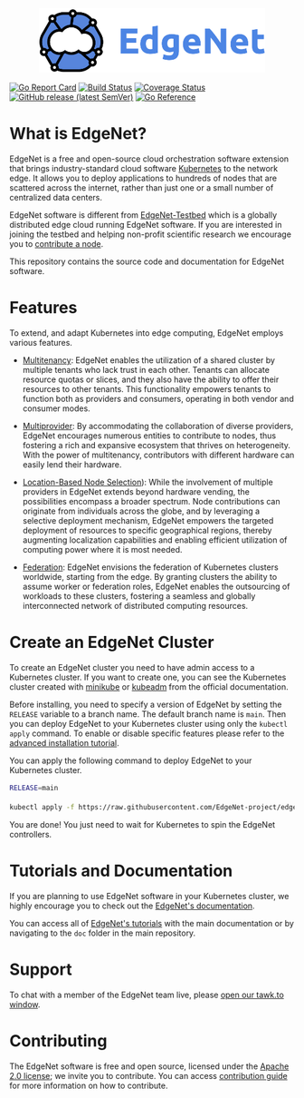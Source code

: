 <p align="center">
    <img src="assets/logos/edgenet_logos_2020_05_03/edgenet_logo_2020_05_03_w_text_300dpi_10pct.png" alt="Welcome to EdgeNet" width="400">
</p>

[![Go Report Card](https://goreportcard.com/badge/github.com/EdgeNet-project/edgenet)](https://goreportcard.com/report/github.com/EdgeNet-project/edgenet)
[![Build Status](https://github.com/EdgeNet-project/edgenet/actions/workflows/test_and_publish.yaml/badge.svg?branch=main)](https://github.com/EdgeNet-project/edgenet/actions/workflows/test_and_publish.yaml)
[![Coverage Status](https://coveralls.io/repos/github/EdgeNet-project/edgenet/badge.svg?branch=main)](https://coveralls.io/github/EdgeNet-project/edgenet?branch=main)
[![GitHub release (latest SemVer)](https://img.shields.io/github/v/release/EdgeNet-project/edgenet)](https://github.com/EdgeNet-project/edgenet/releases)
[![Go Reference](https://pkg.go.dev/badge/github.com/EdgeNet-project/edgenet.svg)](https://pkg.go.dev/github.com/EdgeNet-project/edgenet)

# What is EdgeNet?
EdgeNet is a free and open-source cloud orchestration software extension that brings industry-standard cloud software [Kubernetes](https://kubernetes.io/) to the network edge. It allows you to deploy applications to hundreds of nodes that are scattered across the internet, rather than just one or a small number of centralized data centers.

EdgeNet software is different from [EdgeNet-Testbed](https://www.edge-net.org) which is a globally distributed edge cloud running EdgeNet software. If you are interested in joining the testbed and helping non-profit scientific research we encourage you to [contribute a node](https://www.edge-net.org/pages/node-contribution.html).

This repository contains the source code and documentation for EdgeNet software.

# Features
To extend, and adapt Kubernetes into edge computing, EdgeNet employs various features. 

<!-- You can click on them to go through [technical documentation](/docs/custom_resources.md) or see the [detailed concepts](/docs/README.md#concepts). -->
    
* [Multitenancy](/docs/README.md#multitenancy): EdgeNet enables the utilization of a shared cluster by multiple tenants who lack trust in each other. Tenants can allocate resource quotas or slices, and they also have the ability to offer their resources to other tenants. This functionality empowers tenants to function both as providers and consumers, operating in both vendor and consumer modes.

* [Multiprovider](/docs/README.md#multiprovider): By accommodating the collaboration of diverse providers, EdgeNet encourages numerous entities to contribute to nodes, thus fostering a rich and expansive ecosystem that thrives on heterogeneity. With the power of multitenancy, contributors with different hardware can easily lend their hardware.

* [Location-Based Node Selection](/docs/README.md#location-based-node-selection)): While the involvement of multiple providers in EdgeNet extends beyond hardware vending, the possibilities encompass a broader spectrum. Node contributions can originate from individuals across the globe, and by leveraging a selective deployment mechanism, EdgeNet empowers the targeted deployment of resources to specific geographical regions, thereby augmenting localization capabilities and enabling efficient utilization of computing power where it is most needed.

* [Federation](/docs/README.md#federation-of-multiple-edgenet-clusters): EdgeNet envisions the federation of Kubernetes clusters worldwide, starting from the edge. By granting clusters the ability to assume worker or federation roles, EdgeNet enables the outsourcing of workloads to these clusters, fostering a seamless and globally interconnected network of distributed computing resources.

# Create an EdgeNet Cluster
To create an EdgeNet cluster you need to have admin access to a Kubernetes cluster. If you want to create one, you can see the Kubernetes cluster created with [minikube](https://kubernetes.io/docs/tutorials/kubernetes-basics/create-cluster/) or [kubeadm](https://kubernetes.io/docs/setup/production-environment/tools/kubeadm/create-cluster-kubeadm/) from the official documentation.

Before installing, you need to specify a version of EdgeNet by setting the `RELEASE` variable to a branch name. The default branch name is `main`. Then you can deploy EdgeNet to your Kubernetes cluster using only the `kubectl apply` command. To enable or disable specific features please refer to the [advanced installation tutorial](/docs/tutorials/deploy_edgenet_to_kube.md).

You can apply the following command to deploy EdgeNet to your Kubernetes cluster.

```bash
RELEASE=main

kubectl apply -f https://raw.githubusercontent.com/EdgeNet-project/edgenet/$RELEASE/build/yamls/kubernetes/all-in-one.yaml
```

You are done! You just need to wait for Kubernetes to spin the EdgeNet controllers.

# Tutorials and Documentation
If you are planning to use EdgeNet software in your Kubernetes cluster, we highly encourage you to check out the [EdgeNet's documentation](/docs/README.md).

You can access all of [EdgeNet's tutorials](./docs/README.md#tutorials) with the main documentation or by navigating to the `doc` folder in the main repository.

# Support

To chat with a member of the EdgeNet team live, please [open our tawk.to window](https://tawk.to/edgenet).

# Contributing

The EdgeNet software is free and open source, licensed under the [Apache 2.0 license](https://www.apache.org/licenses/LICENSE-2.0); we invite you to contribute. You can access [contribution guide](/docs/guides/contribution_guides.md) for more information on how to contribute.
